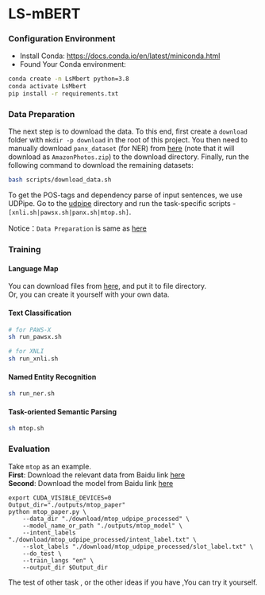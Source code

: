 # LS-mBERT



### Configuration Environment


- Install Conda:  https://docs.conda.io/en/latest/miniconda.html
- Found Your Conda environment:

``` sh
conda create -n LsMbert python=3.8
conda activate LsMbert
pip install -r requirements.txt
```


### Data Preparation
The next step is to download the data. To this end, first create a `download` folder with `mkdir -p download` in the root 
of this project. You then need to manually download `panx_dataset` (for NER) from [here](https://www.amazon.com/clouddrive/share/d3KGCRCIYwhKJF0H3eWA26hjg2ZCRhjpEQtDL70FSBN)
(note that it will download as `AmazonPhotos.zip`) to the download directory. Finally, run the following command to 
download the remaining datasets:

```bash
bash scripts/download_data.sh
```

To get the POS-tags and dependency parse of input sentences, we use UDPipe. Go to the 
[udpipe](https://github.com/wasiahmad/Syntax-MBERT/tree/main/udpipe) directory and run the task-specific scripts -
`[xnli.sh|pawsx.sh|panx.sh|mtop.sh]`.

Notice：`Data Preparation` is same as [here](https://github.com/wasiahmad/Syntax-MBERT)


### Training 
#### Language Map
You can download files from [here](https://pan.baidu.com/s/16xabmTo9_bU0HES20o6v4w?pwd=oor6),
and put it to file directory.\
Or, you can create it yourself with your own data.

#### Text Classification
```bash
# for PAWS-X
sh run_pawsx.sh

# for XNLI
sh run_xnli.sh 
```

#### Named Entity Recognition
```bash
sh run_ner.sh
```


#### Task-oriented Semantic Parsing

```bash
sh mtop.sh
```


### Evaluation 
Take `mtop` as an example.\
**First**:  Download the relevant data from Baidu link [here](https://pan.baidu.com/s/1Jwf34v42yQaazN68VoHd6Q?pwd=1mow)\
**Second**:  Download the model from Baidu link [here](https://pan.baidu.com/s/1uiJRy_qn57F0SNIhw6-jZA?pwd=aare)
    
```
export CUDA_VISIBLE_DEVICES=0
Output_dir="./outputs/mtop_paper"
python mtop_paper.py \
    --data_dir "./download/mtop_udpipe_processed" \
    --model_name_or_path "./outputs/mtop_model" \
    --intent_labels "./download/mtop_udpipe_processed/intent_label.txt" \
    --slot_labels "./download/mtop_udpipe_processed/slot_label.txt" \
    --do_test \
    --train_langs "en" \
    --output_dir $Output_dir
```

The test of other task , or the other ideas if you have ,You can try it yourself.

